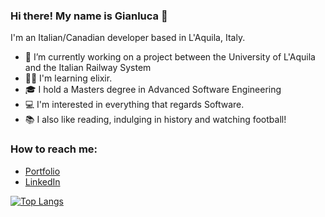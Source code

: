 ### Hi there! My name is Gianluca 👋
I'm an Italian/Canadian developer based in L'Aquila, Italy. 

- 🔭 I’m currently working on a project between the University of L'Aquila and the Italian Railway System
- 🧙‍♂️ I'm learning elixir.
- 🎓 I hold a Masters degree in Advanced Software Engineering
- 💻 I'm interested in everything that regards Software.
- 📚 I also like reading, indulging in history and watching football! 

### How to reach me:
- <a href="https://gianlucarea.github.io"> Portfolio </a>
- <a href="https://www.linkedin.com/in/gianlucarea"> LinkedIn</a>

<!--
**gianlucarea/gianlucarea** is a ✨ _special_ ✨ repository because its `README.md` (this file) appears on your GitHub profile.

Here are some ideas to get you started:

- 🌱 I’m currently learning ...
- 👯 I’m looking to collaborate on ...
- 🤔 I’m looking for help with ...
- 💬 Ask me about ...
- 📫 How to reach me: ...
- 😄 Pronouns: ...
- ⚡ Fun fact: ...
-->

[![Top Langs](https://github-readme-stats-git-masterrstaa-rickstaa.vercel.app/api/top-langs/?username=gianlucarea&theme=dracula&size_weight=0&count_weight=1)](https://github.com/anuraghazra/github-readme-stats)
